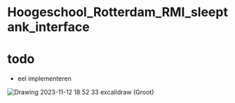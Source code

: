 # Hoogeschool_Rotterdam_RMI_sleeptank_interface

# todo
- eel implementeren

![Drawing 2023-11-12 18 52 33 excalidraw (Groot)](https://github.com/Freekbaars/Hoogeschool_Rotterdam_RMI_sleeptank_interface/assets/128144051/6a93ba8a-19b5-4855-abc0-cd196bb3cb56)



